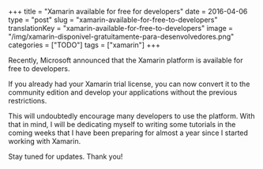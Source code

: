+++
title = "Xamarin available for free for developers"
date = 2016-04-06
type = "post"
slug = "xamarin-available-for-free-to-developers"
translationKey = "xamarin-available-for-free-to-developers"
image = "/img/xamarin-disponivel-gratuitamente-para-desenvolvedores.png"
categories = ["TODO"]
tags = ["xamarin"]
+++

Recently, Microsoft announced that the Xamarin platform is available for free to developers.

If you already had your Xamarin trial license, you can now convert it to the community edition and develop your applications without the previous restrictions.

This will undoubtedly encourage many developers to use the platform. With that in mind, I will be dedicating myself to writing some tutorials in the coming weeks that I have been preparing for almost a year since I started working with Xamarin.

Stay tuned for updates. Thank you!